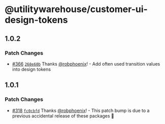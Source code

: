 # @utilitywarehouse/customer-ui-design-tokens

## 1.0.2

### Patch Changes

- [#366](https://github.com/utilitywarehouse/customer-ui/pull/366) [`268e60b`](https://github.com/utilitywarehouse/customer-ui/commit/268e60b09d85c1d08d64bf85d538c8119bdda812) Thanks [@robphoenix](https://github.com/robphoenix)! - Add often used transition values into design tokens

## 1.0.1

### Patch Changes

- [#318](https://github.com/utilitywarehouse/customer-ui/pull/318) [`fc0cbfd`](https://github.com/utilitywarehouse/customer-ui/commit/fc0cbfd4d42e59206f573019625af89b1dcfcb98) Thanks [@robphoenix](https://github.com/robphoenix)! - This patch bump is due to a previous accidental release of these packages :grimacing:
